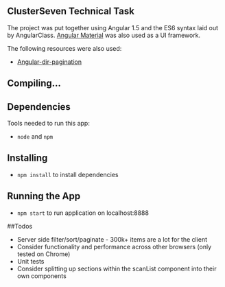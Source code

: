 ## ClusterSeven Technical Task

The project was put together using Angular 1.5 and the ES6 syntax laid out by AngularClass. [Angular Material](https://material.angularjs.org/latest/) was also used as a UI framework.

The following resources were also used:

  - [Angular-dir-pagination](https://github.com/michaelbromley/angularUtils/tree/master/src/directives/pagination)

## Compiling...

## Dependencies
Tools needed to run this app:
* `node` and `npm`

## Installing
* `npm install` to install dependencies

## Running the App
* `npm start` to run application on localhost:8888

##Todos
* Server side filter/sort/paginate - 300k+ items are a lot for the client
* Consider functionality and performance across other browsers (only tested on Chrome)
* Unit tests
* Consider splitting up sections within the scanList component into their own components
